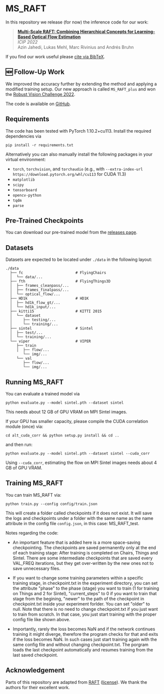 # MS_RAFT

In this repository we release (for now) the inference code for our work:

> **[Multi-Scale RAFT: Combining Hierarchical Concepts for Learning-Based Optical Flow Estimation](https://dx.doi.org/10.1109/ICIP46576.2022.9898048)**<br/>
> _ICIP 2022_ <br/>
> Azin Jahedi, Lukas Mehl, Marc Rivinius and Andrés Bruhn

If you find our work useful please [cite via BibTeX](CITATIONS.bib).


## 🆕 Follow-Up Work

We improved the accuracy further by extending the method and applying a modified training setup.
Our new approach is called `MS_RAFT_plus` and won the [Robust Vision Challenge 2022](http://www.robustvision.net/).

The code is available on [GitHub](https://github.com/cv-stuttgart/MS_RAFT_plus).


## Requirements

The code has been tested with PyTorch 1.10.2+cu113.
Install the required dependencies via
```
pip install -r requirements.txt
```

Alternatively you can also manually install the following packages in your virtual environment:
- `torch`, `torchvision`, and `torchaudio` (e.g., with `--extra-index-url https://download.pytorch.org/whl/cu113` for CUDA 11.3)
- `matplotlib`
- `scipy`
- `tensorboard`
- `opencv-python`
- `tqdm`
- `parse`


## Pre-Trained Checkpoints

You can download our pre-trained model from the [releases page](https://github.com/cv-stuttgart/MS_RAFT/releases/tag/v1.0.0).


## Datasets

Datasets are expected to be located under `./data` in the following layout:
```
./data
  ├── fc                        # FlyingChairs
  │  └── data/...
  ├── fth                       # FlyingThings3D
  │  ├── frames_cleanpass/...
  │  ├── frames_finalpass/...
  │  └── optical_flow/...
  ├── HD1k                      # HD1K
  │  ├── hd1k_flow_gt/...
  │  └── hd1k_input/...
  ├── kitti15                   # KITTI 2015
  │  └── dataset
  │     ├── testing/...
  │     └── training/...
  ├── sintel                    # Sintel
  │  ├── test/...
  │  └── training/...
  └── viper                     # VIPER
     ├── train
     │  ├── flow/...
        └── img/...
     └── val
        ├── flow/...
        └── img/...
```


## Running MS_RAFT

You can evaluate a trained model via
```Shell
python evaluate.py --model sintel.pth --dataset sintel
```
This needs about 12 GB of GPU VRAM on MPI Sintel images.

If your GPU has smaller capacity, please compile the CUDA correlation module (once) via:
```Shell
cd alt_cuda_corr && python setup.py install && cd ..
```
and then run:
```Shell
python evaluate.py --model sintel.pth --dataset sintel --cuda_corr
```
Using `--cuda_corr`, estimating the flow on MPI Sintel images needs about 4 GB of GPU VRAM.

## Training MS_RAFT

You can train MS_RAFT via:
```Shell
python train.py --config config/train.json
```
This will create a folder called checkpoints if it does not exist. It will save the logs and checkpoints under a folder with the same name as the name attribute in the config file `config.json`, in this case: MS_RAFT_test.

Notes regarding the code:
- An important feature that is added here is a more space-saving checkpointing. The checkpoints are saved permanently only at the end of each training stage: After training is completed on Chairs, Things and Sintel. There are some intermediate checkpoints that are saved every VAL_FREQ iterations, but they get over-written by the new ones not to save unnecessary files.

- If you want to change some training parameters within a specific training stage, in checkpoint.txt in the experiment directory, you can set the attribute "phase" to the phase (stage) you want to train (1 for training on Things and 2 for Sintel), "current_steps" to 0 if you want to train that stage from the begining, "newer" to the path of the checkpoint in checkpoint.txt inside your experiment forlder. You can set "older" to null. Note that there is no need to change checkpoint.txt if you just want to train from scratch. In that case, you just start training with the proper config file like shown above.

- Importantly, rarely the loss becomes NaN and if the network continues training it might diverge, therefore the program checks for that and exits if the loss becomes NaN. In such cases just start training again with the same config file and without changing checkpoint.txt. The porgram loads the last checkpoint automatically and resumes training from the last saved checkpoint.

## Acknowledgement

Parts of this repository are adapted from [RAFT](https://github.com/princeton-vl/RAFT) ([license](licenses/RAFT/LICENSE)).
We thank the authors for their excellent work.

